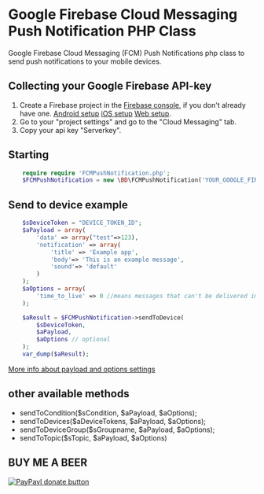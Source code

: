 # Google Firebase Cloud Messaging Push Notification PHP Class

Google Firebase Cloud Messaging (FCM) Push Notifications php class to send push notifications to your mobile devices.

## Collecting your Google Firebase API-key
1. Create a Firebase project in the [Firebase console](https://console.firebase.google.com/), if you don't already have one. [Android setup](https://firebase.google.com/docs/android/setup) [iOS setup](https://firebase.google.com/docs/ios/setup) [Web setup](https://firebase.google.com/docs/web/setup).
2. Go to your "project settings" and go to the "Cloud Messaging" tab.
3. Copy your api key "Serverkey".

## Starting
```php
	require require 'FCMPushNotification.php'; 
	$FCMPushNotification = new \BD\FCMPushNotification('YOUR_GOOGLE_FIREBASE_APIKEY');
```

## Send to device example
```php
	$sDeviceToken = "DEVICE_TOKEN_ID";
	$aPayload = array(
		'data' => array("test"=>123),
		'notification' => array(
			'title' => 'Example app',
			'body'=> 'This is an example message',
			'sound'=> 'default'
		)
	);
	$aOptions = array(
		'time_to_live' => 0 //means messages that can't be delivered immediately are discarded. 
	);

	$aResult = $FCMPushNotification->sendToDevice(
		$sDeviceToken,		
		$aPayload,
		$aOptions // optional
	);
	var_dump($aResult);
```
[More info about payload and options settings](https://firebase.google.com/docs/cloud-messaging/http-server-ref)

## other available methods
* sendToCondition($sCondition, $aPayload, $aOptions);
* sendToDevices($aDeviceTokens, $aPayload, $aOptions);
* sendToDeviceGroup($sGroupname, $aPayload, $aOptions);
* sendToTopic($sTopic, $aPayload, $aOptions)

## BUY ME A BEER
[![PayPayl donate button](https://img.shields.io/badge/paypal-donate-yellow.svg)](https://www.paypal.com/cgi-bin/webscr?cmd=_s-xclick&hosted_button_id=XX68BNMVCD7YS "Donate once-off to this project using Paypal")
